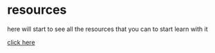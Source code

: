 # resources
here will start to see all the resources that you can to start learn with it 

[click here](./index.md)